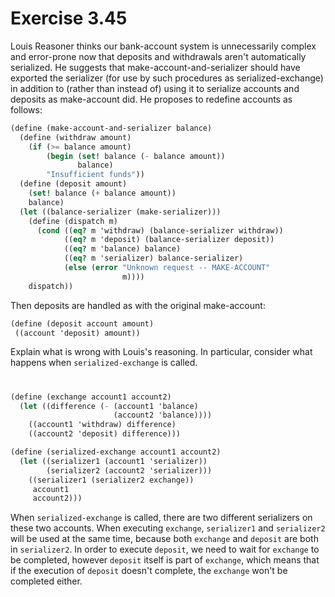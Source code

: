 # Exercise 3.45

Louis Reasoner thinks our bank-account system is unnecessarily complex and
error-prone now that deposits and withdrawals aren't automatically serialized.
He suggests that make-account-and-serializer should have exported the serializer
(for use by such procedures as serialized-exchange) in addition to (rather than
instead of) using it to serialize accounts and deposits as make-account did. He
proposes to redefine accounts as follows:

```scheme
(define (make-account-and-serializer balance)
  (define (withdraw amount)
    (if (>= balance amount)
        (begin (set! balance (- balance amount))
               balance)
        "Insufficient funds"))
  (define (deposit amount)
    (set! balance (+ balance amount))
    balance)
  (let ((balance-serializer (make-serializer)))
    (define (dispatch m)
      (cond ((eq? m 'withdraw) (balance-serializer withdraw))
            ((eq? m 'deposit) (balance-serializer deposit))
            ((eq? m 'balance) balance)
            ((eq? m 'serializer) balance-serializer)
            (else (error "Unknown request -- MAKE-ACCOUNT"
                         m))))
    dispatch))
```

Then deposits are handled as with the original make-account:

```scheme
(define (deposit account amount)
 ((account 'deposit) amount))
```

Explain what is wrong with Louis's reasoning. In particular, consider what
happens when `serialized-exchange` is called.

#

```scheme
(define (exchange account1 account2)
  (let ((difference (- (account1 'balance)
                       (account2 'balance))))
    ((account1 'withdraw) difference)
    ((account2 'deposit) difference)))

(define (serialized-exchange account1 account2)
  (let ((serializer1 (account1 'serializer))
        (serializer2 (account2 'serializer)))
    ((serializer1 (serializer2 exchange))
     account1
     account2)))
```

When `serialized-exchange` is called, there are two different serializers on
these two accounts. When executing `exchange`, `serializer1` and `serializer2`
will be used at the same time, because both `exchange` and `deposit` are both in
`serializer2`. In order to execute `deposit`, we need to wait for `exchange` to
be completed, however `deposit` itself is part of `exchange`, which means that
if the execution of `deposit` doesn't complete, the `exchange` won't be
completed either.
